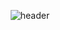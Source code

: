 <div align=center>
  
![header](https://capsule-render.vercel.app/api?type=wave&color=auto&height=200&section=header&text=eunbinni%20&fontSize=90)
  
 

